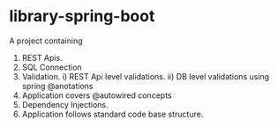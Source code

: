 # library-spring-boot

A project containing

1) REST Apis.
2) SQL Connection
3) Validation.
     i) REST Api level validations.
     ii) DB level validations using spring @anotations
4) Application covers @autowired concepts
5) Dependency Injections.
6) Application follows standard code base structure. 
